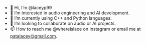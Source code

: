 - 👋 Hi, I’m @laceyp99
- 👀 I’m interested in audio engineering and AI development.
- 🌱 I’m currently using C++ and Python languages.
- 💞️ I’m looking to collaborate on audio or AI projects.
- 📫 How to reach me @whereislace on Instagram or email me at patalacey@gmail.com.

<!---
laceyp99/laceyp99 is a ✨ special ✨ repository because its `README.md` (this file) appears on your GitHub profile.
You can click the Preview link to take a look at your changes.
--->
